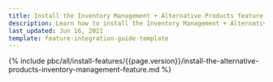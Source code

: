 ```yaml
---
title: Install the Inventory Management + Alternative Products feature
description: Learn how to install the Inventory Management + Alternative Products feature
last_updated: Jun 16, 2021
template: feature-integration-guide-template
---
```


{% include pbc/all/install-features/{{page.version}}/install-the-alternative-products-inventory-management-feature.md %} <!-- To edit, see /_includes/pbc/all/install-features/202212.0/install-the-alternative-products-inventory-management-feature.md -->
